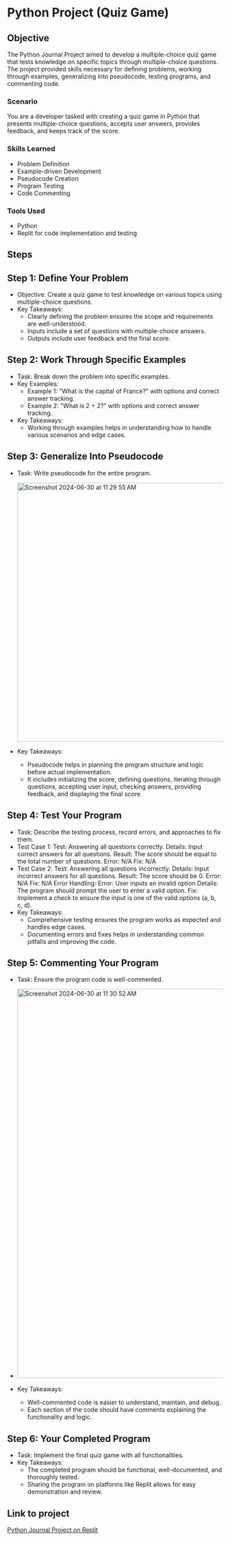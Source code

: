 # Python Project (Quiz Game)

## Objective

The Python Journal Project aimed to develop a multiple-choice quiz game that tests knowledge on specific topics through multiple-choice questions. The project provided skills necessary for defining problems, working through examples, generalizing into pseudocode, testing programs, and commenting code.

### Scenario
You are a developer tasked with creating a quiz game in Python that presents multiple-choice questions, accepts user answers, provides feedback, and keeps track of the score.

### Skills Learned

- Problem Definition
- Example-driven Development
- Pseudocode Creation
- Program Testing
- Code Commenting

### Tools Used

- Python
- Replit for code implementation and testing

## Steps

## Step 1: Define Your Problem
- Objective: Create a quiz game to test knowledge on various topics using multiple-choice questions.
- Key Takeaways:
  - Clearly defining the problem ensures the scope and requirements are well-understood.
  - Inputs include a set of questions with multiple-choice answers.
  - Outputs include user feedback and the final score.

## Step 2: Work Through Specific Examples
- Task: Break down the problem into specific examples.
- Key Examples:
  - Example 1: "What is the capital of France?" with options and correct answer tracking.
  - Example 2: "What is 2 + 2?" with options and correct answer tracking.
- Key Takeaways:
  - Working through examples helps in understanding how to handle various scenarios and edge cases.

## Step 3: Generalize Into Pseudocode
- Task: Write pseudocode for the entire program.

   <img width="603" alt="Screenshot 2024-06-30 at 11 29 55 AM" src="https://github.com/Nicohlasoliv3/Python-Project/assets/166053058/7edc9d71-6b43-41a2-b161-c148d903ec48">

- Key Takeaways:
  - Pseudocode helps in planning the program structure and logic before actual implementation.
  - It includes initializing the score, defining questions, iterating through questions, accepting user input, checking answers, providing feedback, and displaying the final score.

## Step 4: Test Your Program
- Task: Describe the testing process, record errors, and approaches to fix them.
- Test Case 1:
Test: Answering all questions correctly.
Details: Input correct answers for all questions.
Result: The score should be equal to the total number of questions.
Error: N/A
Fix: N/A
- Test Case 2:
Test: Answering all questions incorrectly.
Details: Input incorrect answers for all questions.
Result: The score should be 0.
Error: N/A
Fix: N/A
Error Handling:
Error: User inputs an invalid option 
Details: The program should prompt the user to enter a valid option.
Fix: Implement a check to ensure the input is one of the valid options (a, b, c, d).
- Key Takeaways:
  - Comprehensive testing ensures the program works as expected and handles edge cases.
  - Documenting errors and fixes helps in understanding common pitfalls and improving the code.

## Step 5: Commenting Your Program
- Task: Ensure the program code is well-commented.
- <img width="906" alt="Screenshot 2024-06-30 at 11 30 52 AM" src="https://github.com/Nicohlasoliv3/Python-Project/assets/166053058/0ea6bee8-8f6d-4856-9437-303107b4ec2e">

- Key Takeaways:
  - Well-commented code is easier to understand, maintain, and debug.
  - Each section of the code should have comments explaining the functionality and logic.

## Step 6: Your Completed Program
- Task: Implement the final quiz game with all functionalities.
- Key Takeaways:
  - The completed program should be functional, well-documented, and thoroughly tested.
  - Sharing the program on platforms like Replit allows for easy demonstration and review.

## Link to project
[Python Journal Project on Replit](https://replit.com/@nicohlasoliv3/Python-Journal-Projectsophia-learning-intro-to-python#main.py)
